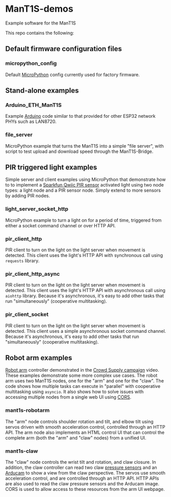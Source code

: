 # ManT1S-demos
Example software for the ManT1S

This repo contains the following:

## Default firmware configuration files

### micropython_config
Default [MicroPython](https://micropython.org/) config currently used for
factory firmware. 

## Stand-alone examples

### Arduino_ETH_ManT1S
Example [Arduino](https://www.arduino.cc/en/software/) code similar to that
provided for other ESP32 network PHYs such as LAN8720.

### file_server
MicroPython example that turns the ManT1S into a simple "file server", with
script to test upload and download speed through the ManT1S-Bridge.

## PIR triggered light examples

Simple server and client examples using MicroPython that demonstrate how to
to implement a
[Sparkfun Qwiic PIR sensor](https://www.sparkfun.com/sparkfun-qwiic-pir-170ua-ekmc4607112k.html)
activated light using two node types: a
light node and a PIR sensor node.  Simply extend to more sensors by adding
PIR nodes.

### light_server_socket_http
MicroPython example to turn a light on for a period of time, triggered from
either a socket command channel or over HTTP API.

### pir_client_http
PIR client to turn on the light on the light server when movement is detected.
This client uses the light's HTTP API with synchronous call using `requests`
library.

### pir_client_http_async
PIR client to turn on the light on the light server when movement is detected.
This client uses the light's HTTP API with asynchronous call using `aiohttp`
library.  Because it's asynchronous, it's easy to add other tasks that run
"simultaneously" (cooperative multitasking).

### pir_client_socket
PIR client to turn on the light on the light server when movement is detected.
This client uses a simple asynchronous socket command channel.  Because it's
asynchronous, it's easy to add other tasks that run "simultaneously"
(cooperative multitasking).

## Robot arm examples

[Robot arm](https://www.amazon.com/dp/B0DYK6GG9J) controller demonstrated in
the [Crowd Supply campaign](https://www.crowdsupply.com/silicognition/mant1s)
video. These
examples demonstrate some more complex use cases.  The robot arm uses two
ManT1S nodes, one for the "arm" and one for the "claw".  The code shows
 how multiple tasks can execute in "parallel" with cooperative
multitasking using `asyncio`.  It also shows how to solve issues with
accessing multiple nodes from a single web UI using
[CORS](https://developer.mozilla.org/en-US/docs/Web/HTTP/Guides/CORS). 

### mant1s-robotarm
The "arm" node controls shoulder rotation and tilt, and elbow tilt using
servos driven with smooth acceleration control, controlled through an
HTTP API.  The arm node also implements an HTML control UI that can control
the complete arm (both the "arm" and "claw" nodes) from a unified UI.

### mant1s-claw
The "claw" node controls the wrist tilt and rotation, and claw closure.
In addition, the claw controller can read two claw
[pressure sensors](https://www.amazon.com/dp/B0BLGT1F5F) and an
[Arducam](https://www.amazon.com/dp/B0BW4L21KS) to show a view from the
claw perspective.
The servos use smooth acceleration control, and are controlled through an
HTTP API.  HTTP APIs are also used to read the claw pressure sensors and
the Arducam image.  CORS is used to allow access to these resources
from the arm UI webpage.

